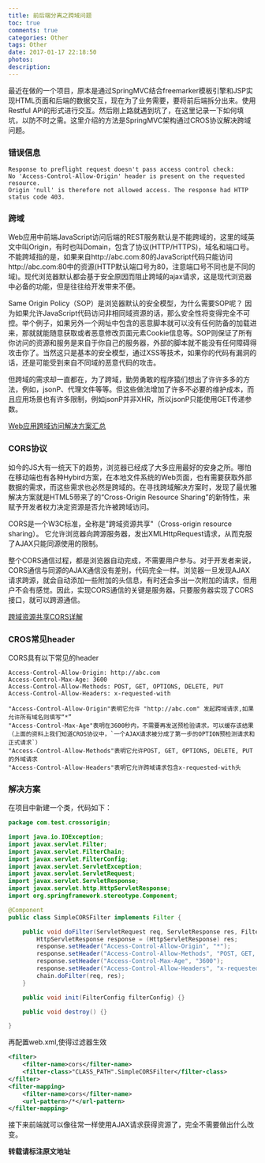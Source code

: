 ```yaml
---
title: 前后端分离之跨域问题
toc: true
comments: true
categories: Other
tags: Other
date: 2017-01-17 22:18:50
photos:
description:
---
```


最近在做的一个项目，原本是通过SpringMVC结合freemarker模板引擎和JSP实现HTML页面和后端的数据交互，现在为了业务需要，要将前后端拆分出来。使用Restful API的形式进行交互。然后刚上路就遇到坑了，在这里记录一下如何填坑，以防不时之需。这里介绍的方法是SpringMVC架构通过CROS协议解决跨域问题。

<!-- more -->

### 错误信息

```
Response to preflight request doesn't pass access control check: 
No 'Access-Control-Allow-Origin' header is present on the requested resource. 
Origin 'null' is therefore not allowed access. The response had HTTP status code 403.
```

### 跨域

Web应用中前端JavaScript访问后端的REST服务默认是不能跨域的，这里的域英文中叫Origin，有时也叫Domain，包含了协议(HTTP/HTTPS)，域名和端口号。不能跨域指的是，如果来自http://abc.com:80的JavaScript代码只能访问http://abc.com:80中的资源(HTTP默认端口号为80，注意端口号不同也是不同的域)。现代浏览器默认都会基于安全原因而阻止跨域的ajax请求，这是现代浏览器中必备的功能，但是往往给开发带来不便。

Same Origin Policy（SOP）是浏览器默认的安全模型，为什么需要SOP呢？ 因为如果允许JavaScript代码访问非相同域资源的话，那么安全性将变得完全不可控。举个例子，如果另外一个网址中包含的恶意脚本就可以没有任何防备的加载进来，那就就能随意获取或者恶意修改页面元素Cookie信息等。SOP则保证了所有你访问的资源和服务是来自于你自己的服务器，外部的脚本就不能没有任何障碍得攻击你了。当然这只是基本的安全模型，通过XSS等技术，如果你的代码有漏洞的话，还是可能受到来自不同域的恶意代码的攻击。

但跨域的需求却一直都在，为了跨域，勤劳勇敢的程序猿们想出了许许多多的方法，例如，jsonP、代理文件等等。但这些做法增加了许多不必要的维护成本，而且应用场景也有许多限制，例如jsonP并非XHR，所以jsonP只能使用GET传递参数。

[Web应用跨域访问解决方案汇总](http://blog.csdn.net/fangaoxin/article/details/6929415)

### CORS协议

如今的JS大有一统天下的趋势，浏览器已经成了大多应用最好的安身之所。哪怕在移动端也有各种Hybird方案，在本地文件系统的Web页面，也有需要获取外部数据的需求，而这些需求也必然是跨域的。在寻找跨域解决方案时，发现了最优雅解决方案就是HTML5带来了的“Cross-Origin Resource Sharing”的新特性，来赋予开发者权力决定资源是否允许被跨域访问。

CORS是一个W3C标准，全称是"跨域资源共享"（Cross-origin resource sharing）。
它允许浏览器向跨源服务器，发出XMLHttpRequest请求，从而克服了AJAX只能同源使用的限制。

整个CORS通信过程，都是浏览器自动完成，不需要用户参与。对于开发者来说，CORS通信与同源的AJAX通信没有差别，代码完全一样。浏览器一旦发现AJAX请求跨源，就会自动添加一些附加的头信息，有时还会多出一次附加的请求，但用户不会有感觉。因此，实现CORS通信的关键是服务器。只要服务器实现了CORS接口，就可以跨源通信。

[跨域资源共享CORS详解](http://www.ruanyifeng.com/blog/2016/04/cors.html)

### CROS常见header
CORS具有以下常见的header

```
Access-Control-Allow-Origin: http://abc.com  
Access-Control-Max-Age: 3600
Access-Control-Allow-Methods: POST, GET, OPTIONS, DELETE, PUT
Access-Control-Allow-Headers: x-requested-with
```

```
"Access-Control-Allow-Origin"表明它允许 "http://abc.com" 发起跨域请求,如果允许所有域名则填写“*”
"Access-Control-Max-Age"表明在3600秒内，不需要再发送预检验请求，可以缓存该结果（上面的资料上我们知道CROS协议中，`一个AJAX请求被分成了第一步的OPTION预检测请求和正式请求`）
"Access-Control-Allow-Methods"表明它允许POST, GET, OPTIONS, DELETE, PUT的外域请求
"Access-Control-Allow-Headers"表明它允许跨域请求包含x-requested-with头
```

### 解决方案

在项目中新建一个类，代码如下：

```java
package com.test.crossorigin;

import java.io.IOException;
import javax.servlet.Filter;
import javax.servlet.FilterChain;
import javax.servlet.FilterConfig;
import javax.servlet.ServletException;
import javax.servlet.ServletRequest;
import javax.servlet.ServletResponse;
import javax.servlet.http.HttpServletResponse;
import org.springframework.stereotype.Component;

@Component
public class SimpleCORSFilter implements Filter {

    public void doFilter(ServletRequest req, ServletResponse res, FilterChain chain) throws IOException, ServletException {
        HttpServletResponse response = (HttpServletResponse) res;
        response.setHeader("Access-Control-Allow-Origin", "*");
        response.setHeader("Access-Control-Allow-Methods", "POST, GET, OPTIONS, DELETE, PUT");
        response.setHeader("Access-Control-Max-Age", "3600");
        response.setHeader("Access-Control-Allow-Headers", "x-requested-with,Authorization");
        chain.doFilter(req, res);
    }

    public void init(FilterConfig filterConfig) {}

    public void destroy() {}

}
```

再配置web.xml,使得过滤器生效
```xml
<filter> 
    <filter-name>cors</filter-name> 
    <filter-class>"CLASS_PATH".SimpleCORSFilter</filter-class> 
</filter> 
<filter-mapping> 
    <filter-name>cors</filter-name> 
    <url-pattern>/*</url-pattern> 
</filter-mapping>
```

接下来前端就可以像往常一样使用AJAX请求获得资源了，完全不需要做出什么改变。

**转载请标注原文地址**


